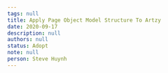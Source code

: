 ```yaml
---
tags: null
title: Apply Page Object Model Structure To Artzy
date: 2020-09-17
description: null
authors: null
status: Adopt
note: null
person: Steve Huynh
---
```



